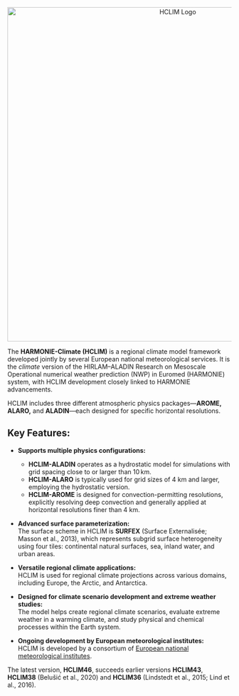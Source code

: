 <p align="center">
 <img src="images/HCLIM_ProjectImage_Colours_lower.png" alt="HCLIM Logo" width="750">
</p>

The **HARMONIE-Climate (HCLIM)** is a regional climate model framework developed jointly by several European national meteorological services. It is the *climate* version of the HIRLAM–ALADIN Research on Mesoscale Operational numerical weather prediction (NWP) in Euromed (HARMONIE) system, with HCLIM development closely linked to HARMONIE advancements.  

HCLIM includes three different atmospheric physics packages—**AROME, ALARO,** and **ALADIN**—each designed for specific horizontal resolutions.  

## Key Features:
- **Supports multiple physics configurations:**
  - **HCLIM-ALADIN** operates as a hydrostatic model for simulations with grid spacing close to or larger than 10 km.  
  - **HCLIM-ALARO** is typically used for grid sizes of 4 km and larger, employing the hydrostatic version.  
  - **HCLIM-AROME** is designed for convection-permitting resolutions, explicitly resolving deep convection and generally applied at horizontal resolutions finer than 4 km.  

- **Advanced surface parameterization:**  
  The surface scheme in HCLIM is **SURFEX** (Surface Externalisée; Masson et al., 2013), which represents subgrid surface heterogeneity using four tiles: continental natural surfaces, sea, inland water, and urban areas.  

- **Versatile regional climate applications:**  
  HCLIM is used for regional climate projections across various domains, including Europe, the Arctic, and Antarctica.  

- **Designed for climate scenario development and extreme weather studies:**  
  The model helps create regional climate scenarios, evaluate extreme weather in a warming climate, and study physical and chemical processes within the Earth system.  

- **Ongoing development by European meteorological institutes:**  
  HCLIM is developed by a consortium of [European national meteorological institutes](members.md). 

The latest version, **HCLIM46**, succeeds earlier versions **HCLIM43**, **HCLIM38** (Belušić et al., 2020) and **HCLIM36** (Lindstedt et al., 2015; Lind et al., 2016).  
